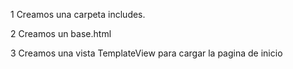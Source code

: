 1 Creamos una carpeta includes.

2 Creamos un base.html

3 Creamos una vista TemplateView para cargar la pagina de inicio
